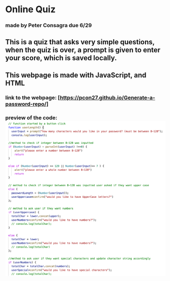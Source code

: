 # Online Quiz 
### made by Peter Consagra due 6/29

## This is a quiz that asks very simple questions, when the quiz is over, a prompt is given to enter your score, which is saved locally. 
## This webpage is made with JavaScript, and HTML

### link to the webpage: [https://pcon27.github.io/Generate-a-password-repo/]

### preview of the code: ![alt text](https://github.com/Pcon27/Generate-a-password-repo/blob/3c3aea5e972af52befc16930f6ca80fd10d1c2f8/Screen%20Shot%202021-06-24%20at%2010.19.06%20PM.png)

